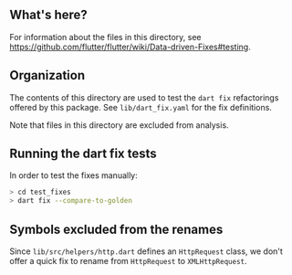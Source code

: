 ## What's here?

For information about the files in this directory, see
https://github.com/flutter/flutter/wiki/Data-driven-Fixes#testing.

## Organization

The contents of this directory are used to test the `dart fix` refactorings
offered by this package. See `lib/dart_fix.yaml` for the fix definitions.

Note that files in this directory are excluded from analysis.

## Running the dart fix tests

In order to test the fixes manually:

```bash
> cd test_fixes
> dart fix --compare-to-golden
```

## Symbols excluded from the renames

Since `lib/src/helpers/http.dart` defines an `HttpRequest` class,
we don't offer a quick fix to rename from `HttpRequest` to `XMLHttpRequest`.
